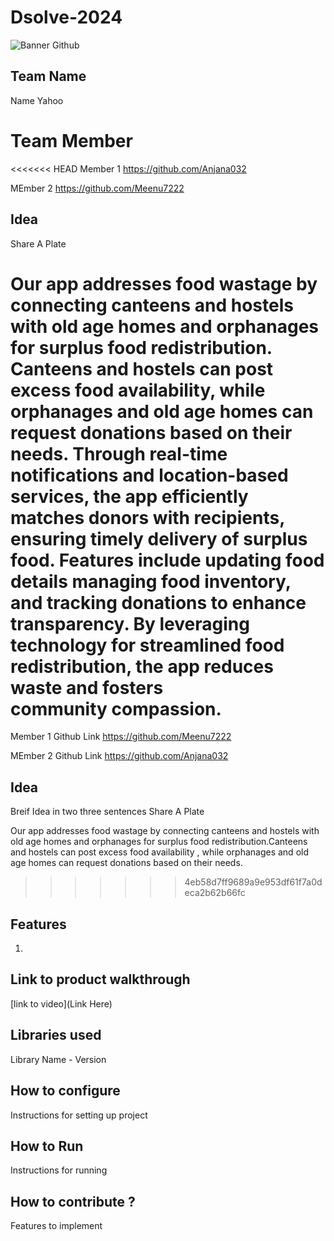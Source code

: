 # Dsolve-2024

![Banner Github](https://github.com/csacet/Dsolve-2024/assets/90597530/365f4d52-fd34-4df5-948d-8e95745a653a)


## Team Name
Name  Yahoo

# Team Member
<<<<<<< HEAD
Member 1 https://github.com/Anjana032

MEmber 2 https://github.com/Meenu7222

## Idea
Share A Plate

Our app addresses food wastage by connecting canteens and hostels with old age homes and orphanages for surplus food redistribution. Canteens and hostels can post excess food availability, while orphanages and old age homes can request donations based on their needs. Through real-time notifications and location-based services, the app efficiently matches donors with recipients, ensuring timely delivery of surplus food. Features include updating food details managing food inventory, and tracking donations to enhance transparency. By leveraging technology for streamlined food redistribution, the app reduces waste and fosters community compassion.
=======
Member 1 Github Link https://github.com/Meenu7222

MEmber 2 Github Link https://github.com/Anjana032

## Idea
Breif Idea in two three sentences
Share A Plate


Our app addresses food wastage by connecting canteens and hostels with old age homes and orphanages for surplus food redistribution.Canteens and hostels can post excess food availability , while orphanages and old age homes can request donations based on their needs.
>>>>>>> 4eb58d7ff9689a9e953df61f7a0deca2b62b66fc

## Features 
1. 

## Link to product walkthrough
[link to video](Link Here)

   
## Libraries used
Library Name - Version


## How to configure
Instructions for setting up project

## How to Run
Instructions for running

## How to contribute ? 
Features to implement 
